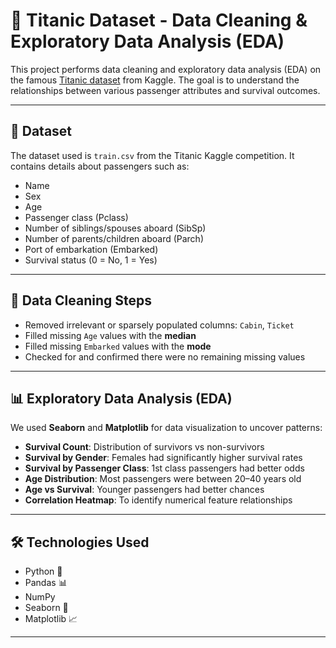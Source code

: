 

# 🚢 Titanic Dataset - Data Cleaning & Exploratory Data Analysis (EDA)

This project performs data cleaning and exploratory data analysis (EDA) on the famous [Titanic dataset](https://www.kaggle.com/c/titanic) from Kaggle. The goal is to understand the relationships between various passenger attributes and survival outcomes.

---

## 📁 Dataset

The dataset used is `train.csv` from the Titanic Kaggle competition. It contains details about passengers such as:

- Name
- Sex
- Age
- Passenger class (Pclass)
- Number of siblings/spouses aboard (SibSp)
- Number of parents/children aboard (Parch)
- Port of embarkation (Embarked)
- Survival status (0 = No, 1 = Yes)

---

## 🧹 Data Cleaning Steps

- Removed irrelevant or sparsely populated columns: `Cabin`, `Ticket`
- Filled missing `Age` values with the **median**
- Filled missing `Embarked` values with the **mode**
- Checked for and confirmed there were no remaining missing values

---

## 📊 Exploratory Data Analysis (EDA)

We used **Seaborn** and **Matplotlib** for data visualization to uncover patterns:

- **Survival Count**: Distribution of survivors vs non-survivors
- **Survival by Gender**: Females had significantly higher survival rates
- **Survival by Passenger Class**: 1st class passengers had better odds
- **Age Distribution**: Most passengers were between 20–40 years old
- **Age vs Survival**: Younger passengers had better chances
- **Correlation Heatmap**: To identify numerical feature relationships

---



## 🛠 Technologies Used

- Python 🐍
- Pandas 📊
- NumPy
- Seaborn 🎨
- Matplotlib 📈

---


